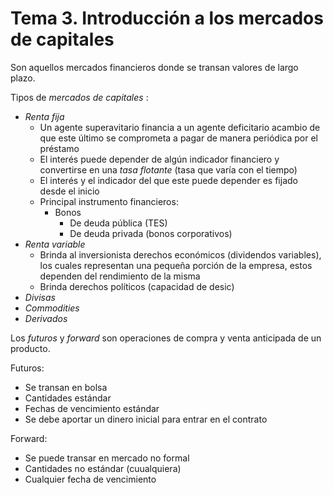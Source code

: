 # Tema 3. Introducción a los mercados de capitales

Son aquellos mercados financieros donde se transan valores de largo plazo.

Tipos de _mercados de capitales_ :
- _Renta fija_
	- Un agente superavitario financia a un agente deficitario acambio de que este último se comprometa a pagar de manera periódica por el préstamo
	- El interés puede depender de algún indicador financiero y convertirse en una _tasa flotante_ (tasa que varía con el tiempo)
	- El interés y el indicador del que este puede depender es fijado desde el inicio
	- Principal instrumento financieros:
		- Bonos
			- De deuda pública (TES)
			- De deuda privada (bonos corporativos)
- _Renta variable_
	- Brinda al inversionista derechos económicos (dividendos variables), los cuales representan una pequeña porción de la empresa, estos dependen del rendimiento de la misma
	- Brinda derechos políticos (capacidad de desic)
- _Divisas_
- _Commodities_
- _Derivados_






Los _futuros_ y _forward_ son operaciones de compra y venta anticipada de un producto.

Futuros:
- Se transan en bolsa
- Cantidades estándar
- Fechas de vencimiento estándar
- Se debe aportar un dinero inicial para entrar en el contrato

Forward:
- Se puede transar en mercado no formal
- Cantidades no estándar (cuualquiera)
- Cualquier fecha de vencimiento

